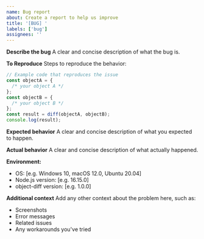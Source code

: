 ```yaml
---
name: Bug report
about: Create a report to help us improve
title: '[BUG] '
labels: ['bug']
assignees: ''
---
```


**Describe the bug**
A clear and concise description of what the bug is.

**To Reproduce**
Steps to reproduce the behavior:

```typescript
// Example code that reproduces the issue
const objectA = {
  /* your object A */
};
const objectB = {
  /* your object B */
};
const result = diff(objectA, objectB);
console.log(result);
```

**Expected behavior**
A clear and concise description of what you expected to happen.

**Actual behavior**
A clear and concise description of what actually happened.

**Environment:**

- OS: [e.g. Windows 10, macOS 12.0, Ubuntu 20.04]
- Node.js version: [e.g. 16.15.0]
- object-diff version: [e.g. 1.0.0]

**Additional context**
Add any other context about the problem here, such as:

- Screenshots
- Error messages
- Related issues
- Any workarounds you've tried
